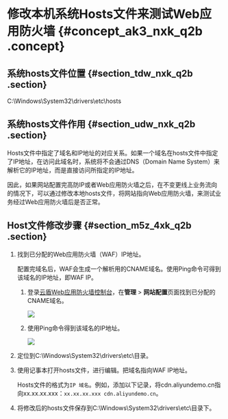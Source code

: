 # 修改本机系统Hosts文件来测试Web应用防火墙 {#concept_ak3_nxk_q2b .concept}

## 系统hosts文件位置 {#section_tdw_nxk_q2b .section}

C:\\Windows\\System32\\drivers\\etc\\hosts

## 系统hosts文件作用 {#section_udw_nxk_q2b .section}

Hosts文件中指定了域名和IP地址的对应关系。如果一个域名在hosts文件中指定了IP地址，在访问此域名时，系统将不会通过DNS（Domain Name System）来解析它的IP地址，而是直接访问所指定的IP地址。

因此，如果网站配置完高防IP或者Web应用防火墙之后，在不变更线上业务流向的情况下，可以通过修改本地hosts文件，将网站指向Web应用防火墙，来测试业务经过Web应用防火墙后是否正常。

## Host文件修改步骤 {#section_m5z_4xk_q2b .section}

1.  找到已分配的Web应用防火墙（WAF）IP地址。

    配置完域名后，WAF会生成一个解析用的CNAME域名。使用Ping命令可得到该域名的IP地址，即WAF IP。

    1.  登录[云盾Web应用防火墙控制台](https://yundun.console.aliyun.com/?p=waf)，在**管理** \> **网站配置**页面找到已分配的CNAME域名。

        ![](http://static-aliyun-doc.oss-cn-hangzhou.aliyuncs.com/assets/img/15597/15477825647967_zh-CN.jpg)

    2.  使用Ping命令得到该域名的IP地址。

        ![](http://static-aliyun-doc.oss-cn-hangzhou.aliyuncs.com/assets/img/15597/15477825647968_zh-CN.png)

2.  定位到C:\\Windows\\System32\\drivers\\etc\\目录。
3.  使用记事本打开hosts文件，进行编辑。把域名指向WAF IP地址。

    Hosts文件的格式为`IP 域名`。例如，添加以下记录，将cdn.aliyundemo.cn指向xx.xx.xx.xxx：`xx.xx.xx.xxx cdn.aliyundemo.cn`。

4.  将修改后的hosts文件保存到C:\\Windows\\System32\\drivers\\etc\\目录下。

